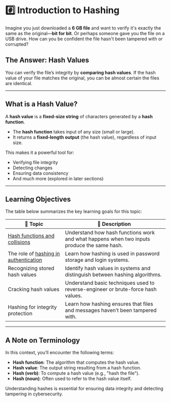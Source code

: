 # #️⃣ Introduction to Hashing

Imagine you just downloaded a **6 GB file** and want to verify it's exactly the same as the original—**bit for bit**. Or perhaps someone gave you the file on a USB drive. How can you be confident the file hasn't been tampered with or corrupted?

## The Answer: Hash Values

You can verify the file’s integrity by **comparing hash values**. If the hash value of your file matches the original, you can be almost certain the files are identical.

---

## What is a Hash Value?

A **hash value** is a **fixed-size string** of characters generated by a **hash function**.  
- The **hash function** takes input of any size (small or large).
- It returns a **fixed-length output** (the hash value), regardless of input size.

This makes it a powerful tool for:
- Verifying file integrity
- Detecting changes
- Ensuring data consistency
- And much more (explored in later sections)

---

## Learning Objectives

The table below summarizes the key learning goals for this topic:

| 📝 **Topic**                               | 🔣 **Description**                                                                 |
|----------------------------------------|---------------------------------------------------------------------------------|
| [Hash functions and collisions](https://github.com/Dee-Techie/Cybersecurity-Portfolio/blob/main/Write-Ups/Hash-Functions.md)          | Understand how hash functions work and what happens when two inputs produce the same hash. |
| The role of [hashing in authentication](https://github.com/Dee-Techie/Cybersecurity-Portfolio/blob/main/Write-Ups/Hashing-in-authentication.md)  | Learn how hashing is used in password storage and login systems.                |
| Recognizing stored hash values         | Identify hash values in systems and distinguish between hashing algorithms.     |
| Cracking hash values                   | Understand basic techniques used to reverse-engineer or brute-force hash values.|
| Hashing for integrity protection       | Learn how hashing ensures that files and messages haven’t been tampered with.   |

---

## A Note on Terminology

In this context, you’ll encounter the following terms:
- **Hash function**: The algorithm that computes the hash value.
- **Hash value**: The output string resulting from a hash function.
- **Hash (verb)**: To compute a hash value (e.g., "hash the file").
- **Hash (noun)**: Often used to refer to the hash value itself.

Understanding hashes is essential for ensuring data integrity and detecting tampering in cybersecurity.
